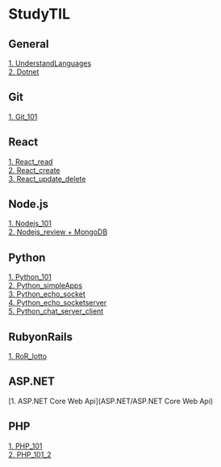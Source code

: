 # StudyTIL

## General
[1. UnderstandLanguages](General/UnderstandLanguages.md)</br>
[2. Dotnet](General/.NET.md)</br>


## Git
[1. Git_101](Git/Git_101.md)</br>

## React
[1. React_read](React/React_Read.md)</br>
[2. React_create](React/React_Create.md)</br>
[3. React_update_delete](React/React_Update_Delete.md)</br>

## Node.js
[1. Nodejs_101](NodeJS/Nodejs_101.md)</br>
[2. Nodejs_review + MongoDB](NodeJS/Nodejs_review.md)</br>

## Python
[1. Python_101](Python/Python_101.md)</br>
[2. Python_simpleApps](Python/Python_simpleApps.md)</br>
[3. Python_echo_socket](Python/echo_socket.md)</br>
[4. Python_echo_socketserver](Python/echo_socketserver.md)</br>
[5. Python_chat_server_client](Python/chat.md)</br>

## RubyonRails
[1. RoR_lotto](RoR/RoR_lotto.md)</br>

## ASP.NET
[1. ASP.NET Core Web Api](ASP.NET/ASP.NET Core Web Api)</br>

## PHP
[1. PHP_101](PHP/PHP_101.md)</br>
[2. PHP_101_2](PHP/PHP_101_2.md)</br>
